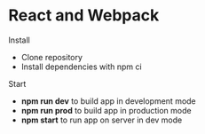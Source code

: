 # React and Webpack

Install
- Clone repository
- Install dependencies with npm ci

Start
- <b>npm run dev</b> to build app in development mode
- <b>npm run prod</b> to build app in production mode
- <b>npm start</b> to run app on server in dev mode
